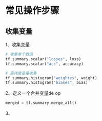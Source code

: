 # 常见操作步骤

## 收集变量

1、收集变量

```python
# 收集单个数值
tf.summary.scalar("losses", loss)
tf.summary.scalar("acc", accuracy)

# 高纬度变量收集
tf.summary.histogram("weightes", weight)
tf.summary.histogram("biases", bias)
```

2、定义一个合并变量de op

```python
merged = tf.summary.merge_all()
```

3、